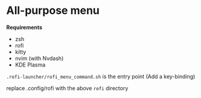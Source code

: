 # All-purpose menu

**Requirements**
* zsh
* rofi
* kitty
* nvim (with Nvdash)
* KDE Plasma


`.rofi-launcher/rofi_menu_command.sh` is the entry point (Add a key-binding)

replace .config/rofi with the above `rofi` directory
